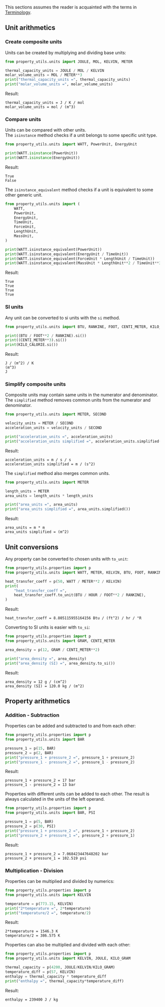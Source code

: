 This sections assumes the reader is acquainted with the terms in [Terminology](terminology.md).

## Unit arithmetics

### Create composite units

Units can be created by multiplying and dividing base units:

```py linenums="1"
from property_utils.units import JOULE, MOL, KELVIN, METER

thermal_capacity_units = JOULE / MOL / KELVIN
molar_volume_units = MOL / METER**3
print("thermal_capacity_units =", thermal_capacity_units)
print("molar_volume_units =", molar_volume_units)
```

Result:

```
thermal_capacity_units = J / K / mol
molar_volume_units = mol / (m^3)
```

### Compare units

Units can be compared with other units.  
The `isinstance` method checks if a unit belongs to some specific unit type.

```py linenums="1"
from property_utils.units import WATT, PowerUnit, EnergyUnit

print(WATT.isinstance(PowerUnit))
print(WATT.isinstance(EnergyUnit))
```

Result:

```
True
False
```

The `isinstance_equivalent` method checks if a unit is equivalent to some other
generic unit.

```py linenums="1"
from property_utils.units import (
    WATT,
    PowerUnit,
    EnergyUnit,
    TimeUnit,
    ForceUnit,
    LengthUnit,
    MassUnit,
)

print(WATT.isinstance_equivalent(PowerUnit))
print(WATT.isinstance_equivalent(EnergyUnit / TimeUnit))
print(WATT.isinstance_equivalent(ForceUnit * LengthUnit / TimeUnit))
print(WATT.isinstance_equivalent(MassUnit * LengthUnit**2 / TimeUnit**3))
```

Result:

```
True
True
True
True
```

### SI units
Any unit can be converted to si units with the `si` method.

```py linenums="1"
from property_utils.units import BTU, RANKINE, FOOT, CENTI_METER, KILO_CALORIE

print((BTU / FOOT**2 / RANKINE).si())
print((CENTI_METER**3).si())
print(KILO_CALORIE.si())
```

Result:

```
J / (m^2) / K
(m^3)
J
```

### Simplify composite units
Composite units may contain same units in the numerator and denominator.  
The `simplified` method removes common units from the numerator and denominator.

```py linenums="1"
from property_utils.units import METER, SECOND

velocity_units = METER / SECOND
acceleration_units = velocity_units / SECOND

print("acceleration_units =", acceleration_units)
print("acceleration_units simplified =", acceleration_units.simplified())
```

Result:

```
acceleration_units = m / s / s
acceleration_units simplified = m / (s^2)
```

The `simplified` method also merges common units.

```py linenums="1"
from property_utils.units import METER

length_units = METER
area_units = length_units * length_units

print("area_units =", area_units)
print("area_units simplified =", area_units.simplified())
```

Result:

```
area_units = m * m
area_units simplified = (m^2)
```

## Unit conversions
Any property can be converted to chosen units with `to_unit`:

```py linenums="1"
from property_utils.properties import p
from property_utils.units import WATT, METER, KELVIN, BTU, FOOT, RANKINE, HOUR

heat_transfer_coeff = p(50, WATT / METER**2 / KELVIN)
print(
    "heat_transfer_coeff =",
    heat_transfer_coeff.to_unit(BTU / HOUR / FOOT**2 / RANKINE),
)
```

Result:

```
heat_transfer_coeff = 8.805115955164156 Btu / (ft^2) / hr / °R
```

Converting to SI units is easier with `to_si`:

```py linenums="1"
from property_utils.properties import p
from property_utils.units import GRAM, CENTI_METER

area_density = p(12, GRAM / CENTI_METER**2)

print("area_density =", area_density)
print("area_density (SI) =", area_density.to_si())
```

Result:

```
area_density = 12 g / (cm^2)
area_density (SI) = 120.0 kg / (m^2)
```

## Property arithmetics

### Addition - Subtraction

Properties can be added and subtracted to and from each other:

``` py linenums="1"
from property_utils.properties import p
from property_utils.units import BAR

pressure_1 = p(15, BAR)
pressure_2 = p(2, BAR)
print("pressure_1 + pressure_2 =", pressure_1 + pressure_2)
print("pressure_1 - pressure_2 =", pressure_1 - pressure_2)
```

Result:

```
pressure_1 + pressure_2 = 17 bar
pressure_1 - pressure_2 = 13 bar
```

Properties with different units can be added to each other. The result is always calculated in the units 
of the left operand.

```py linenums="1"
from property_utils.properties import p
from property_utils.units import BAR, PSI

pressure_1 = p(5, BAR)
pressure_2 = p(30, PSI)
print("pressure_1 + pressure_2 =", pressure_1 + pressure_2)
print("pressure_2 + pressure_1 =", pressure_2 + pressure_1)
```

Result:

```
pressure_1 + pressure_2 = 7.068423447648202 bar
pressure_2 + pressure_1 = 102.519 psi
```

### Multiplication - Division

Properties can be multiplied and divided by numerics:

```py linenums="1"
from property_utils.properties import p
from property_utils.units import KELVIN

temperature = p(773.15, KELVIN)
print("2*temperature =", 2*temperature)
print("temperature/2 =", temperature/2)
```

Result:

```
2*temperature = 1546.3 K
temperature/2 = 386.575 K
```

Properties can also be multiplied and divided with each other:

```py linenums="1"
from property_utils.properties import p
from property_utils.units import KELVIN, JOULE, KILO_GRAM

thermal_capacity = p(4200, JOULE/KELVIN/KILO_GRAM)
temperature_diff = p(57, KELVIN)
enthalpy = thermal_capacity * temperature_diff
print("enthalpy =", thermal_capacity*temperature_diff)
```

Result:

```
enthalpy = 239400 J / kg
```